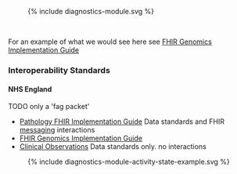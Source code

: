
<figure>{% include diagnostics-module.svg %}</figure>
<br clear="all"/>

For an example of what we would see here see [FHIR Genomics Implementation Guide](https://simplifier.net/guide/FHIR-Genomics-Implementation-Guide/Home)

### Interoperability Standards

#### NHS England 

TODO only a 'fag packet' 

- [Pathology FHIR Implementation Guide](https://simplifier.net/guide/pathology-fhir-implementation-guide/Home) Data standards and FHIR [messaging](interoperability-standards.html#messaging) interactions
- [FHIR Genomics Implementation Guide](https://simplifier.net/guide/FHIR-Genomics-Implementation-Guide/Home) 
- [Clinical Observations](https://simplifier.net/guide/ClinicalObservations/Home) Data standards only. no interactions

<figure>{% include diagnostics-module-activity-state-example.svg %}</figure>
<br clear="all"/>
